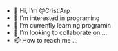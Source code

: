 - 👋 Hi, I’m @CristiArp
- 👀 I’m interested in programing
- 🌱 I’m currently learning programin
- 💞️ I’m looking to collaborate on ...
- 📫 How to reach me ...

<!---
CristiArp/CristiArp is a ✨ special ✨ repository because its `README.md` (this file) appears on your GitHub profile.
You can click the Preview link to take a look at your changes.
--->
